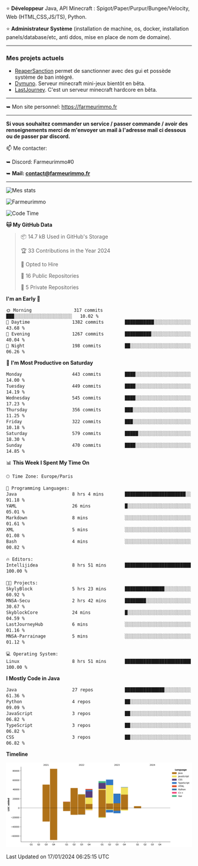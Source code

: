 ⭐ **Développeur** Java, API Minecraft : Spigot/Paper/Purpur/Bungee/Velocity, Web (HTML,CSS,JS/TS), Python.

⭐ **Administrateur Système** (installation de machine, os, docker, installation panels/database/etc, anti ddos, mise en place de nom de domaine).

---

### Mes projets actuels
- [ReaperSanction](https://www.spigotmc.org/resources/reapersanction.89580/) permet de sanctionner avec des gui et possède système de ban intégré.
- [Dymuno](https://discord.gg/dymuno-community-986460742293282886). Serveur minecraft mini-jeux bientôt en bêta.
- [LastJourney](https://lastjourney.fr). C'est un serveur minecraft hardcore en bêta.

---

➥ Mon site personnel: https://farmeurimmo.fr

---

**Si vous souhaitez commander un service / passer commande / avoir des renseignements merci de m'envoyer un mail à l'adresse mail ci dessous ou de passer par discord.**

📫 Me contacter:
 
   ➥ Discord: Farmeurimmo#0
   
   ➥ **Mail: contact@farmeurimmo.fr**

---

![Mes stats](https://github-readme-stats.farmeurimmo.fr/api?username=Farmeurimmo&count_private=true&show_icons=true&theme=radical)

<img src="https://komarev.com/ghpvc/?username=Farmeurimmo" alt="Farmeurimmo" />

<!--START_SECTION:waka-->
![Code Time](http://img.shields.io/badge/Code%20Time-1%2C119%20hrs%207%20mins-blue)

**🐱 My GitHub Data** 

> 📦 14.7 kB Used in GitHub's Storage 
 > 
> 🏆 33 Contributions in the Year 2024
 > 
> 💼 Opted to Hire
 > 
> 📜 16 Public Repositories 
 > 
> 🔑 5 Private Repositories 
 > 
**I'm an Early 🐤** 

```text
🌞 Morning                317 commits         ███░░░░░░░░░░░░░░░░░░░░░░   10.02 % 
🌆 Daytime                1382 commits        ███████████░░░░░░░░░░░░░░   43.68 % 
🌃 Evening                1267 commits        ██████████░░░░░░░░░░░░░░░   40.04 % 
🌙 Night                  198 commits         ██░░░░░░░░░░░░░░░░░░░░░░░   06.26 % 
```
📅 **I'm Most Productive on Saturday** 

```text
Monday                   443 commits         ████░░░░░░░░░░░░░░░░░░░░░   14.00 % 
Tuesday                  449 commits         ████░░░░░░░░░░░░░░░░░░░░░   14.19 % 
Wednesday                545 commits         ████░░░░░░░░░░░░░░░░░░░░░   17.23 % 
Thursday                 356 commits         ███░░░░░░░░░░░░░░░░░░░░░░   11.25 % 
Friday                   322 commits         ███░░░░░░░░░░░░░░░░░░░░░░   10.18 % 
Saturday                 579 commits         █████░░░░░░░░░░░░░░░░░░░░   18.30 % 
Sunday                   470 commits         ████░░░░░░░░░░░░░░░░░░░░░   14.85 % 
```


📊 **This Week I Spent My Time On** 

```text
🕑︎ Time Zone: Europe/Paris

💬 Programming Languages: 
Java                     8 hrs 4 mins        ███████████████████████░░   91.18 % 
YAML                     26 mins             █░░░░░░░░░░░░░░░░░░░░░░░░   05.01 % 
Markdown                 8 mins              ░░░░░░░░░░░░░░░░░░░░░░░░░   01.61 % 
XML                      5 mins              ░░░░░░░░░░░░░░░░░░░░░░░░░   01.08 % 
Bash                     4 mins              ░░░░░░░░░░░░░░░░░░░░░░░░░   00.82 % 

🔥 Editors: 
Intellijidea             8 hrs 51 mins       █████████████████████████   100.00 % 

🐱‍💻 Projects: 
SkylyBlock               5 hrs 23 mins       ███████████████░░░░░░░░░░   60.92 % 
MNSA-Secu                2 hrs 42 mins       ████████░░░░░░░░░░░░░░░░░   30.67 % 
SkyblockCore             24 mins             █░░░░░░░░░░░░░░░░░░░░░░░░   04.59 % 
LastJourneyHub           6 mins              ░░░░░░░░░░░░░░░░░░░░░░░░░   01.16 % 
MNSA-Parrainage          5 mins              ░░░░░░░░░░░░░░░░░░░░░░░░░   01.12 % 

💻 Operating System: 
Linux                    8 hrs 51 mins       █████████████████████████   100.00 % 
```

**I Mostly Code in Java** 

```text
Java                     27 repos            ███████████████░░░░░░░░░░   61.36 % 
Python                   4 repos             ██░░░░░░░░░░░░░░░░░░░░░░░   09.09 % 
JavaScript               3 repos             ██░░░░░░░░░░░░░░░░░░░░░░░   06.82 % 
TypeScript               3 repos             ██░░░░░░░░░░░░░░░░░░░░░░░   06.82 % 
CSS                      3 repos             ██░░░░░░░░░░░░░░░░░░░░░░░   06.82 % 
```



**Timeline**

![Lines of Code chart](https://raw.githubusercontent.com/Farmeurimmo/Farmeurimmo/main/assets/bar_graph.png)


 Last Updated on 17/01/2024 06:25:15 UTC
<!--END_SECTION:waka-->
